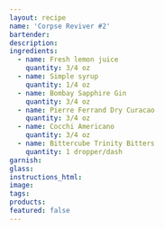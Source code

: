 ```yaml
---
layout: recipe
name: 'Corpse Reviver #2'
bartender:
description:
ingredients:
  - name: Fresh lemon juice
    quantity: 3/4 oz
  - name: Simple syrup
    quantity: 1/4 oz
  - name: Bombay Sapphire Gin
    quantity: 3/4 oz
  - name: Pierre Ferrand Dry Curacao
    quantity: 3/4 oz
  - name: Cocchi Americano
    quantity: 3/4 oz
  - name: Bittercube Trinity Bitters
    quantity: 1 dropper/dash
garnish:
glass:
instructions_html:
image:
tags:
products:
featured: false
---
```



